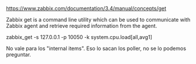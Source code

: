 https://www.zabbix.com/documentation/3.4/manual/concepts/get

Zabbix get is a command line utility which can be used to communicate with Zabbix agent and retrieve required information from the agent.

zabbix_get -s 127.0.0.1 -p 10050 -k system.cpu.load[all,avg1]

No vale para los "internal items". Eso lo sacan los poller, no se lo podemos preguntar.
